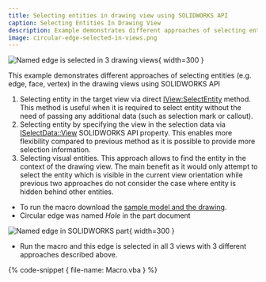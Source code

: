 ```yaml
---
title: Selecting entities in drawing view using SOLIDWORKS API
caption: Selecting Entities In Drawing View
description: Example demonstrates different approaches of selecting entities (e.g. edge, face, vertex) in the drawing views
image: circular-edge-selected-in-views.png
---
```

![Named edge is selected in 3 drawing views](circular-edge-selected-in-views.png){ width=300 }

This example demonstrates different approaches of selecting entities (e.g. edge, face, vertex) in the drawing views using SOLIDWORKS API

1. Selecting entity in the target view via direct [IView:SelectEntity](https://help.solidworks.com/2012/english/api/sldworksapi/SolidWorks.Interop.sldworks~SolidWorks.Interop.sldworks.IView~SelectEntity.html) method. This method is useful when it is required to select entity without the need of passing any additional data (such as selection mark or callout).
1. Selecting entity by specifying the view in the selection data via [ISelectData::View](https://help.solidworks.com/2012/english/api/sldworksapi/SolidWorks.Interop.sldworks~SolidWorks.Interop.sldworks.ISelectData~View.html) SOLIDWORKS API property. This enables more flexibility compared to previous method as it is possible to provide more selection information.
1. Selecting visual entities. This approach allows to find the entity in the context of the drawing view. The main benefit as it would only attempt to select the entity which is visible in the current view orientation while previous two approaches do not consider the case where entity is hidden behind other entities.

* To run the macro download the [sample model and the drawing](plate-with-hole.zip).
* Circular edge was named *Hole* in the part document

![Named edge in SOLIDWORKS part](named-edge.png){ width=300 }

* Run the macro and this edge is selected in all 3 views with 3 different approaches described above.

{% code-snippet { file-name: Macro.vba } %}
